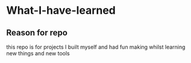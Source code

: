 # What-I-have-learned

## Reason for repo

this repo is for projects I built myself and had fun making whilst learning new things and new tools
